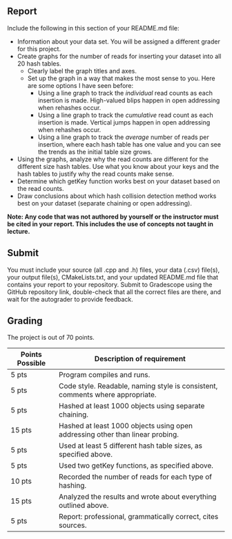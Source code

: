 
## Report
Include the following in this section of your README.md file:
* Information about your data set. You will be assigned a different grader for this project.
* Create graphs for the number of reads for inserting your dataset into all 20 hash tables.
  * Clearly label the graph titles and axes.
  * Set up the graph in a way that makes the most sense to you. Here are some options I have seen before:
    * Using a line graph to track the *individual* read counts as each insertion is made. High-valued blips happen in open addressing when rehashes occur.
    * Using a line graph to track the *cumulative* read count as each insertion is made. Vertical jumps happen in open addressing when rehashes occur.
    * Using a line graph to track the *average* number of reads per insertion, where each hash table has one value and you can see the trends as the initial table size grows.
* Using the graphs, analyze why the read counts are different for the different size hash tables. Use what you know about your keys and the hash tables to justify why the read counts make sense.
* Determine which getKey function works best on your dataset based on the read counts.
* Draw conclusions about which hash collision detection method works best on your dataset (separate chaining or open addressing).

**Note: Any code that was not authored by yourself or the instructor must be cited in your report. This includes the use of concepts not taught in lecture.**

## Submit
You must include your source (all .cpp and .h) files, your data (.csv) file(s), your output file(s), CMakeLists.txt, and your updated README.md file that contains your report to your repository. Submit to Gradescope using the GitHub repository link, double-check that all the correct files are there, and wait for the autograder to provide feedback.

## Grading
The project is out of 70 points.

| Points Possible | Description of requirement                                                    |
|------------------- |-------------------------------------------------------------------------------|
| 5 pts | Program compiles and runs.                                                    |
| 5 pts | Code style. Readable, naming style is consistent, comments where appropriate. |
| 5 pts | Hashed at least 1000 objects using separate chaining.                         |
| 15 pts | Hashed at least 1000 objects using open addressing other than linear probing. |
| 5 pts | Used at least 5 different hash table sizes, as specified above.               |
| 5 pts | Used two getKey functions, as specified above.                                |
| 10 pts | Recorded the number of reads for each type of hashing.                        |
| 15 pts | Analyzed the results and wrote about everything outlined above.               |
| 5 pts | Report: professional, grammatically correct, cites sources.                   |